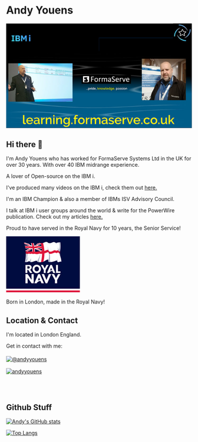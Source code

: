 # Andy Youens

![Banner](FSS_Banner.jpg)

## Hi there 👋

I'm Andy Youens who has worked for FormaServe Systems Ltd in the UK for over 30 years.  With over 40 IBM midrange experience.

A lover of Open-source on the IBM i.

I've produced many videos on the IBM i, check them out [here.](https://learning.formaserve.co.uk)

I'm an IBM Champion & also a member of IBMs ISV Advisory Council.

I talk at IBM i user groups around the world & write for the PowerWire publication.
Check out my articles [here.](https://powerwire.eu/author/andy-youens)

Proud to have served in the Royal Navy for 10 years, the Senior Service!

![Royal Navy](RoyalNavy.jpg)

Born in London, made in the Royal Navy!

## Location & Contact
I'm located in London England.

Get in contact with me:
<br>
<br>
<a href="https://twitter.com/andyyouens" target="blank"><img align="center" src="https://raw.githubusercontent.com/rahuldkjain/github-profile-readme-generator/master/src/images/icons/Social/twitter.svg" alt="@andyyouens" height="30" width="40" /></a>

<a href="https://linkedin.com/in/andyyouens" target="blank"><img align="center" src="https://raw.githubusercontent.com/rahuldkjain/github-profile-readme-generator/master/src/images/icons/Social/linked-in-alt.svg" alt="andyyouens" height="30" width="40" /></a>

<br>
<br>

## Github Stuff

[![Andy's GitHub stats](https://github-readme-stats.vercel.app/api?username=AndyYouens&count_private=true
)](https://github.com/AndyYouens/github-readme-stats)

[![Top Langs](https://github-readme-stats.vercel.app/api/top-langs/?username=AndyYouens&langs_count=8)](https://github.com/AndyYouens/github-readme-stats)

<!--
**AndyYouens/AndyYouens** is a ✨ _special_ ✨ repository because its `README.md` (this file) appears on your GitHub profile.

Here are some ideas to get you started:

- 🔭 I’m currently working on ...
- 🌱 I’m currently learning ...
- 👯 I’m looking to collaborate on ...
- 🤔 I’m looking for help with ...
- 💬 Ask me about ...
- 📫 How to reach me: ...
- 😄 Pronouns: ...
- ⚡ Fun fact: ...
-->
